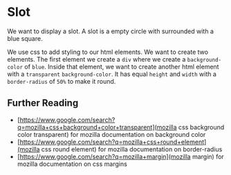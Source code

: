 # Slot
We want to display a slot. A slot is a empty circle with surrounded with a blue square.

We use css to add styling to our html elements. We want to create two elements. The first element we create a `div` where we create a `background-color` of `blue`. Inside that element, we want to create another html element with a `transparent` `background-color`. It has equal `height` and `width` with a `border-radius` of `50%` to make it round.


## Further Reading
 - [https://www.google.com/search?q=mozilla+css+background+color+transparent](mozilla css background color transparent) for mozilla documentation on background color
 - [https://www.google.com/search?q=mozilla+css+round+element](mozilla css round element) for mozilla documentation on border-radius
 - [https://www.google.com/search?q=mozilla+margin](mozilla margin) for mozilla documentation on css margins